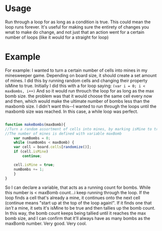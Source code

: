 <!-- TITLE: While Loops -->
<!-- SUBTITLE: Doing a thing for as long as you need -->

# Usage
Run through a loop for as long as a condition is true.  This could mean the loop runs forever.  It's
useful for making sure the entirety of changes you wnat to make do change, and not just that an
action went for a certain number of loops (like it would for a straight for loop)

# Example

For example: I wanted to turn a certain number of cells into mines in my minesweeper game. Depending
on board size, it should create a set amount of mines.  I did this by running random cells and
changing their property isMine to true.  Initially I did this with a for loop saying:
`(var i = 0; i < maxBombs, i++)`
And so it would run throuch the loop for as long as the max bomb size. the problem was that it would
choose the same cell every now and then, which would make the ultimate number of bombs less than the
maxbomb size.  I didn't want this--I wanted to run through the loops until the maxbomb size was
reached.  In this case, a while loop was perfect.

```javascript

function makeBombs(maxBomb){
//Turn a random assortment of cells into mines, by marking isMine to true.
//The number of mines is defined with variable maxBomb
    var numBombs = 0;
    while (numBombs < maxBomb) {
	var cell = board.cells[randomize()];
	if (cell.isMine)
	    continue;

	cell.isMine = true;
	numBombs += 1;
    }
}
```

So I can declare a variable, that acts as a running count for bombs.  While this number is < maxBomb
count...i keep running through the loop.  If the loop finds a cell that's already a mine, it
continues onto the next cell (continue means "start up at the top of the loop again!".  If it finds
one that _isn't_ a mine, it sets it's isMine to be true and then tallies up the bomb count.  In this
way, the bomb count keeps being tallied until it reaches the max bomb size, and I can confirm that
it'll always have as many bombs as the maxBomb number.  Very good.  Very cool.
